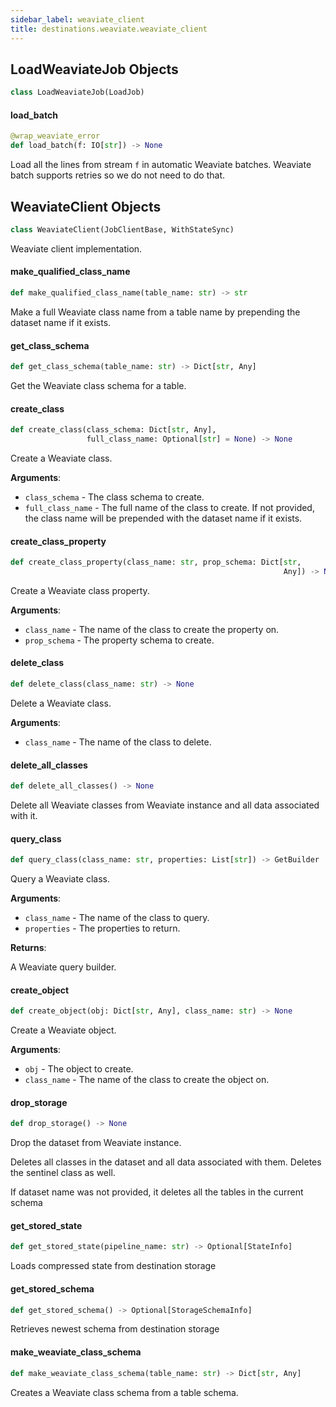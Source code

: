 ```yaml
---
sidebar_label: weaviate_client
title: destinations.weaviate.weaviate_client
---
```


## LoadWeaviateJob Objects

```python
class LoadWeaviateJob(LoadJob)
```

#### load\_batch

```python
@wrap_weaviate_error
def load_batch(f: IO[str]) -> None
```

Load all the lines from stream `f` in automatic Weaviate batches.
Weaviate batch supports retries so we do not need to do that.

## WeaviateClient Objects

```python
class WeaviateClient(JobClientBase, WithStateSync)
```

Weaviate client implementation.

#### make\_qualified\_class\_name

```python
def make_qualified_class_name(table_name: str) -> str
```

Make a full Weaviate class name from a table name by prepending
the dataset name if it exists.

#### get\_class\_schema

```python
def get_class_schema(table_name: str) -> Dict[str, Any]
```

Get the Weaviate class schema for a table.

#### create\_class

```python
def create_class(class_schema: Dict[str, Any],
                 full_class_name: Optional[str] = None) -> None
```

Create a Weaviate class.

**Arguments**:

- `class_schema` - The class schema to create.
- `full_class_name` - The full name of the class to create. If not
  provided, the class name will be prepended with the dataset name
  if it exists.

#### create\_class\_property

```python
def create_class_property(class_name: str, prop_schema: Dict[str,
                                                             Any]) -> None
```

Create a Weaviate class property.

**Arguments**:

- `class_name` - The name of the class to create the property on.
- `prop_schema` - The property schema to create.

#### delete\_class

```python
def delete_class(class_name: str) -> None
```

Delete a Weaviate class.

**Arguments**:

- `class_name` - The name of the class to delete.

#### delete\_all\_classes

```python
def delete_all_classes() -> None
```

Delete all Weaviate classes from Weaviate instance and all data
associated with it.

#### query\_class

```python
def query_class(class_name: str, properties: List[str]) -> GetBuilder
```

Query a Weaviate class.

**Arguments**:

- `class_name` - The name of the class to query.
- `properties` - The properties to return.
  

**Returns**:

  A Weaviate query builder.

#### create\_object

```python
def create_object(obj: Dict[str, Any], class_name: str) -> None
```

Create a Weaviate object.

**Arguments**:

- `obj` - The object to create.
- `class_name` - The name of the class to create the object on.

#### drop\_storage

```python
def drop_storage() -> None
```

Drop the dataset from Weaviate instance.

Deletes all classes in the dataset and all data associated with them.
Deletes the sentinel class as well.

If dataset name was not provided, it deletes all the tables in the current schema

#### get\_stored\_state

```python
def get_stored_state(pipeline_name: str) -> Optional[StateInfo]
```

Loads compressed state from destination storage

#### get\_stored\_schema

```python
def get_stored_schema() -> Optional[StorageSchemaInfo]
```

Retrieves newest schema from destination storage

#### make\_weaviate\_class\_schema

```python
def make_weaviate_class_schema(table_name: str) -> Dict[str, Any]
```

Creates a Weaviate class schema from a table schema.

